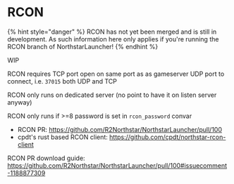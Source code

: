 # RCON

{% hint style="danger" %}
RCON has not yet been merged and is still in development. As such information here only applies if you're running the RCON branch of NorthstarLauncher!
{% endhint %}

WIP

RCON requires TCP port open on same port as as gameserver UDP port to connect, i.e. `37015` both UDP and TCP

RCON only runs on dedicated server (no point to have it on listen server anyway)

RCON only runs if >=8 password is set in `rcon_password` convar

- RCON PR: https://github.com/R2Northstar/NorthstarLauncher/pull/100
- cpdt's rust based RCON client: https://github.com/cpdt/northstar-rcon-client


RCON PR download guide: https://github.com/R2Northstar/NorthstarLauncher/pull/100#issuecomment-1188877309
